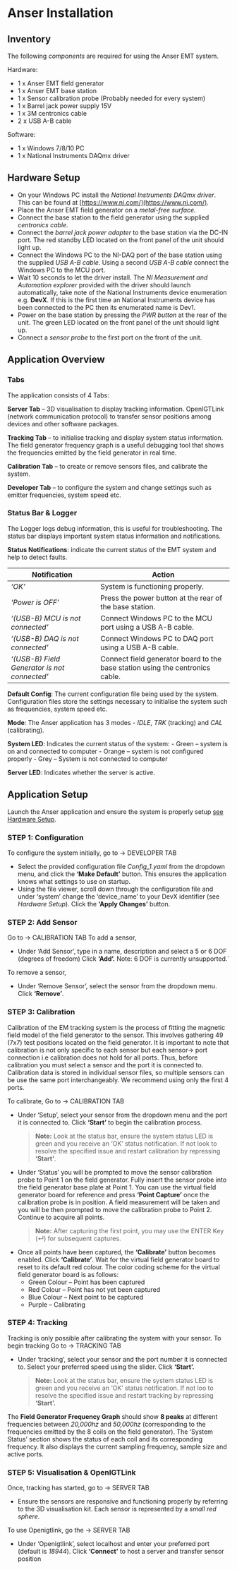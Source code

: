 # Anser Installation

## Inventory

The following *components* are required for using the Anser EMT system.

Hardware:
- 1 x Anser EMT field generator
- 1 x Anser EMT base station
- 1 x Sensor calibration probe (Probably needed for every system)
- 1 x Barrel jack power supply 15V
- 1 x 3M centronics cable
- 2 x USB A-B cable

Software:
- 1 x Windows 7/8/10 PC
- 1 x National Instruments DAQmx driver

## Hardware Setup

- On your Windows PC install the *National Instruments DAQmx driver*. This can be found at [https://www.ni.com/](https://www.ni.com/).
- Place the Anser EMT field generator on a *metal-free surface.*
- Connect the base station to the field generator using the supplied *centronics cable*.
- Connect the *barrel jack power adapter* to the base station via the DC-IN port. The red standby LED located on the front panel of the unit should light up.
- Connect the Windows PC to the NI-DAQ port of the base station using the supplied *USB A-B cable*. Using a second *USB A-B cable* connect the Windows PC to the MCU port.
- Wait 10 seconds to let the driver install. The *NI Measurement and Automation explorer* provided with the driver should launch automatically, take note of the National Instruments device enumeration e.g. **DevX**. If this is the first time an National Instruments device has been connected to the PC then its enumerated name is Dev1.
- Power on the base station by pressing the *PWR button* at the rear of the unit. The green LED located on the front panel of the unit should light up.
- Connect a *sensor probe* to the first port on the front of the unit.
 ## Application Overview

 ### Tabs
 The application consists of 4 Tabs:

**Server Tab** – 3D visualisation to display tracking information. OpenIGTLink (network
communication protocol) to transfer sensor positions among devices and other software packages.

**Tracking Tab** – to initialise tracking and display system status information. The field generator frequency graph is a useful debugging tool that shows the frequencies emitted by the field generator in real time.

**Calibration Tab** – to create or remove sensors files, and calibrate the system.

**Developer Tab** – to configure the system and change settings such as emitter frequencies, system speed etc.

### Status Bar & Logger

The Logger logs debug information, this is useful for troubleshooting. The status bar displays important system status information and notifications.

**Status Notifications**: indicate the current status of the EMT system and help to detect faults.

|    Notification                               |Action                                                                       |
|-----------------------------------------------|-----------------------------------------------------------------------------|
|*‘OK’*        									|System is functioning properly.  											  |
|*'Power is OFF’*                               |Press the power button at the rear of the base station.                      |
|*‘(USB-B) MCU is not connected’*               |Connect Windows PC to the MCU port using a USB A-B cable.                    |
|*‘(USB-B) DAQ is not connected’*               |Connect Windows PC to DAQ port using a USB A-B cable.                        |
|*‘(USB-B) Field Generator is not connected’*   |Connect field generator board to the base station using the centronics cable.|

 **Default Config**: The current configuration file being used by the system. Configuration files store the settings necessary to initialise the system such as frequencies, system speed etc.

**Mode**: The Anser application has 3 modes - *IDLE*, *TRK* (tracking) and *CAL* (calibrating).

**System LED**: Indicates the current status of the system:
	- Green – system is on and connected to computer
	- Orange – system is not configured properly
	- Grey – System is not connected to computer

**Server LED**: Indicates whether the server is active.

## Application Setup

Launch the Anser application and ensure the system is properly setup [see Hardware Setup](##hardware-setup).

### STEP 1: Configuration

To configure the system initially, go to → DEVELOPER TAB
- Select the provided configuration file *Config_1.yaml* from the dropdown menu, and click the **‘Make Default’** button. This ensures the application knows what settings to use on startup.
- Using the file viewer, scroll down through the configuration file and under ‘system’ change the ‘device_name’ to your DevX identifier (see *Hardware Setup*). Click the **‘Apply Changes’** button.

### STEP 2: Add Sensor

Go to → CALIBRATION TAB
To add a sensor,

- Under ‘Add Sensor’, type in a name, description and select a 5 or 6 DOF (degrees of freedom) Click **‘Add’.** Note: 6 DOF is currently unsupported.`

To remove a sensor,
- Under ‘Remove Sensor’, select the sensor from the dropdown menu. Click **‘Remove’**.

### STEP 3: Calibration

Calibration of the EM tracking system is the process of fitting the magnetic field model of the field generator to the sensor. This involves gathering 49 (7x7) test positions located on the field generator. It is important to note that calibration is not only specific to each sensor but each sensor→ port connection i.e calibration does not hold for all ports. Thus, before calibration you must select a sensor and the port it is connected to. Calibration data is stored in individual sensor files, so multiple sensors can be use the same port interchangeably. We recommend using only the first 4 ports.

To calibrate, Go to → CALIBRATION TAB
- Under ‘Setup’, select your sensor from the dropdown menu and the port it is connected to. Click **‘Start’** to begin the calibration process.
	> **Note:** Look at the status bar, ensure the system status LED is green and you receive an ‘OK’ status notification. If not look to resolve the specified issue and restart calibration by repressing **‘Start’**.
- Under ‘Status’ you will be prompted to move the sensor calibration probe to Point 1 on the field generator. Fully insert the sensor probe into the field generator base plate at Point 1. You can use the virtual field generator board for reference and press **‘Point Capture’** once the calibration probe is in position. A field measurement will be taken and you will be then prompted to move the calibration probe to Point 2. Continue to acquire all points.
	> **Note:** After capturing the first point, you may use the ENTER Key (↵) for subsequent captures.
- Once all points have been captured, the **‘Calibrate’** button becomes enabled. Click **‘Calibrate’**. Wait for the virtual field generator board to reset to its default red colour.
The color coding scheme for the virtual field generator board is as follows:
   - Green Colour – Point has been captured
    - Red Colour – Point has not yet been captured
    - Blue Colour – Next point to be captured
    - Purple – Calibrating

###  STEP 4: Tracking
Tracking is only possible after calibrating the system with your sensor.
To begin tracking Go to → TRACKING TAB
- Under ‘tracking’, select your sensor and the port number it is connected to. Select your preferred speed using the slider. Click **‘Start’.**
	> **Note:** Look at the status bar, ensure the system status LED is green and you receive an ‘OK’ status notification. If not loo to resolve the specified issue and restart tracking by repressing **‘Start’.**

The **Field Generator Frequency Graph** should show **8 peaks** at different frequencies between *20,000hz* and *50,000hz* (corresponding to the frequencies emitted by the 8 coils on the field generator).  The ‘System Status’ section shows the status of each coil and its corresponding frequency. It also displays the current sampling frequency, sample size and active ports.

###  STEP 5: Visualisation & OpenIGTLink
Once, tracking has started, go to → SERVER TAB
- Ensure the sensors are responsive and functioning properly by referring to the 3D visualisation kit. Each sensor is represented by a *small red sphere*.

To use Openigtlink, go the → SERVER TAB
- Under ‘Openigtlink’, select localhost and enter your preferred port (default is *18944*). Click **‘Connect’** to host a server and transfer sensor position

